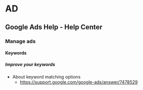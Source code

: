 # AD
## Google Ads Help - Help Center
### Manage ads
#### Keywords
##### Improve your keywords
* About keyword matching options
  * https://support.google.com/google-ads/answer/7478529
